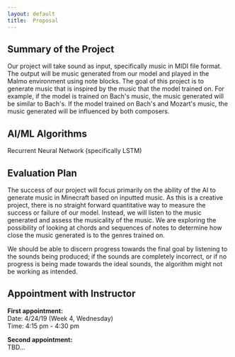 ```yaml
---
layout: default
title:  Proposal
---
```

 
## Summary of the Project 
Our project will take sound as input, specifically music in MIDI file format. The output will be music generated from our model and played in the Malmo environment using note blocks. The goal of this project is to generate music that is inspired by the music that the model trained on. For example, if the model is trained on Bach's music, the music generated will be similar to Bach's. If the model trained on Bach's and Mozart's music, the music generated will be influenced by both composers.<br>

## AI/ML Algorithms 
Recurrent Neural Network (specifically LSTM) 

## Evaluation Plan
The success of our project will focus primarily on the ability of the AI to generate music in Minecraft based on inputted music. As this is a creative project, there is no straight forward quantitative way to measure the success or failure of our model. Instead, we will listen to the music generated and assess the musicality of the music. We are exploring the possibility of looking at chords and sequences of notes to determine how close the music generated is to the genres trained on. <br>

We should be able to discern progress towards the final goal by listening to the sounds being produced; if the sounds are completely incorrect, or if no progress is being made towards the ideal sounds, the algorithm might not be working as intended. <br>

## Appointment with Instructor
**First appointment:** <br>
Date: 4/24/19 (Week 4, Wednesday) <br>
Time: 4:15 pm - 4:30 pm <br>

**Second appointment:** <br>
TBD...
